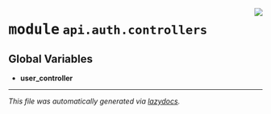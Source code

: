 <!-- markdownlint-disable -->

<a href="../../../src/switch/api/auth/controllers/__init__.py#L0"><img align="right" src="https://img.shields.io/badge/-source-cccccc?style=flat-square"/></a>

# <kbd>module</kbd> `api.auth.controllers`




**Global Variables**
---------------
- **user_controller**




---

_This file was automatically generated via [lazydocs](https://github.com/ml-tooling/lazydocs)._
